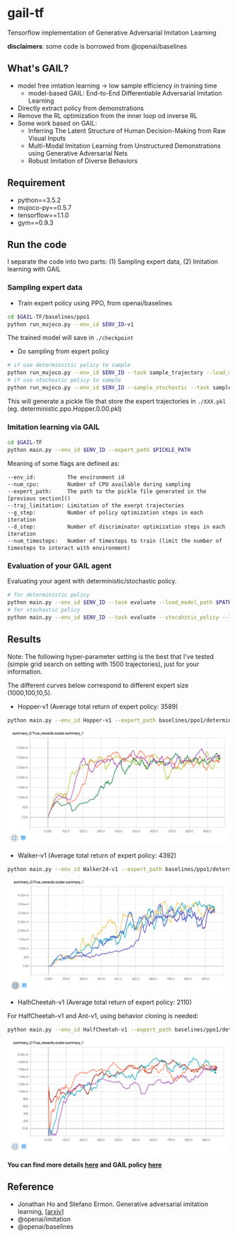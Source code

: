 # gail-tf
Tensorflow implementation of Generative Adversarial Imitation Learning

**disclaimers**: some code is borrowed from @openai/baselines

## What's GAIL?
- model free imtation learning -> low sample efficiency in training time
  - model-based GAIL: End-to-End Differentiable Adversarial Imitation Learning
- Directly extract policy from demonstrations
- Remove the RL optimization from the inner loop od inverse RL
- Some work based on GAIL:
  - Inferring The Latent Structure of Human Decision-Making from Raw Visual Inputs
  - Multi-Modal Imitation Learning from Unstructured Demonstrations using Generative Adversarial Nets
  - Robust Imitation of Diverse Behaviors
  
## Requirement
- python==3.5.2
- mujoco-py==0.5.7
- tensorflow==1.1.0
- gym==0.9.3

## Run the code
I separate the code into two parts: (1) Sampling expert data, (2) Imitation learning with GAIL

### Sampling expert data

- Train expert policy using PPO, from openai/baselines

```bash
cd $GAIL-TF/baselines/ppo1
python run_mujoco.py --env_id $ENV_ID-v1
```
The trained model will save in ```./checkpoint```

- Do sampling from expert policy
```bash
# if use determinsitic policy to sample
python run_mujoco.py --env_id $ENV_ID --task sample_trajectory --load_model_path $PATH_TO_CKPT
# if use stochastic policy to sample
python run_mujoco.py --env_id $ENV_ID --sample_stochastic --task sample_trajectory --load_model_path $PATH_TO_CKPT
```

This will generate a pickle file that store the expert trajectories in ```./XXX.pkl``` (eg. deterministic.ppo.Hopper.0.00.pkl)

### Imitation learning via GAIL

```bash
cd $GAIL-TF
python main.py --env_id $ENV_ID --expert_path $PICKLE_PATH
```

Meaning of some flags are defined as:

```
--env_id:          The environment id
--num_cpu:         Number of CPU available during sampling
--expert_path:     The path to the pickle file generated in the [previous section]()
--traj_limitation: Limitation of the exerpt trajectories
--g_step:          Number of policy optimization steps in each iteration
--d_step:          Number of discriminator optimization steps in each iteration
--num_timesteps:   Number of timesteps to train (limit the number of timesteps to interact with environment)
```

### Evaluation of your GAIL agent

Evaluating your agent with deterministic/stochastic policy.

```bash
# for deterministic policy
python main.py --env_id $ENV_ID --task evaluate --load_model_path $PATH_TO_CKPT
# for stochastic policy
python main.py --env_id $ENV_ID --task evaluate --stocahstic_policy --load_model_path $PATH_TO_CKPT
```

## Results

Note: The following hyper-parameter setting is the best that I've tested (simple grid search on setting with 1500 trajectories), just for your information.

The different curves below correspond to different expert size (1000,100,10,5).

- Hopper-v1 (Average total return of expert policy: 3589)

```bash
python main.py --env_id Hopper-v1 --expert_path baselines/ppo1/deterministicppo.Hopper.0.00.pkl --g_step 3 --adversary_entcoeff 0
```

![](misc/Hopper-true-reward.png)

- Walker-v1 (Average total return of expert policy: 4392)

```bash
python main.py --env_id Walker2d-v1 --expert_path baselines/ppo1/deterministicppo.Walker2d.0.00.pkl --g_step 3 --adversary_entcoeff 1e-3
```

![](misc/Walker2d-true-reward.png)

- HalhCheetah-v1 (Average total return of expert policy: 2110)

For HalfCheetah-v1 and Ant-v1, using behavior cloning is needed:
```bash
python main.py --env_id HalfCheetah-v1 --expert_path baselines/ppo1/deterministicppo.HalfCheetah.0.00.pkl --pretrained True --BC_max_iter 10000 --g_step 3 --adversary_entcoeff 1e-3
```

![](misc/HalfCheetah-true-reward.png)

**You can find more details [here](https://github.com/andrewliao11/gail-tf/blob/master/misc/exp.md) and GAIL policy [here](https://drive.google.com/drive/folders/0B3fKFm-j0RqeN2VTTU8tc19UVk0?usp=sharing)**


## Reference
- Jonathan Ho and Stefano Ermon. Generative adversarial imitation learning, [[arxiv](https://arxiv.org/abs/1606.03476)]
- @openai/imitation
- @openai/baselines
